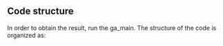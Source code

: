 ## Code structure
In order to obtain the result, run the ga_main.
The structure of the code is organized as: 
